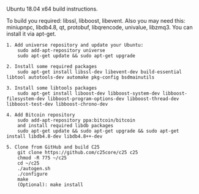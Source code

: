 Ubuntu 18.04 x64 build instructions.

To build you required: libssl, libboost, libevent.
Also you may need this: miniupnpc, libdb4.8, qt, protobuf, libqrencode, univalue, libzmq3. You can install it via apt-get.

	1. Add universe repository and update your Ubuntu:
		sudo add-apt-repository universe
		sudo apt-get update && sudo apt-get upgrade

	2. Install some required packages
		sudo apt-get install libssl-dev libevent-dev build-essential libtool autotools-dev automake pkg-config bsdmainutils

	3. Install some libtools packages
		sudo apt-get install liboost-dev libboost-system-dev libboost-filesystem-dev libboost-program-options-dev libboost-thread-dev libboost-test-dev libboost-chrono-dev  

	4. Add Bitcoin repository
		sudo add-apt-repository ppa:bitcoin/bitcoin 
		and install required libdb packages
		sudo apt-get update && sudo apt-get upgrade && sudo apt-get install libdb4.8-dev libdb4.8++-dev

	5. Clone from GitHub and build C25
		git clone https://github.com/c25core/c25 c25
		chmod -R 775 ~/c25
		cd ~/c25
		./autogen.sh
		./configure
		make
		(Optional): make install
